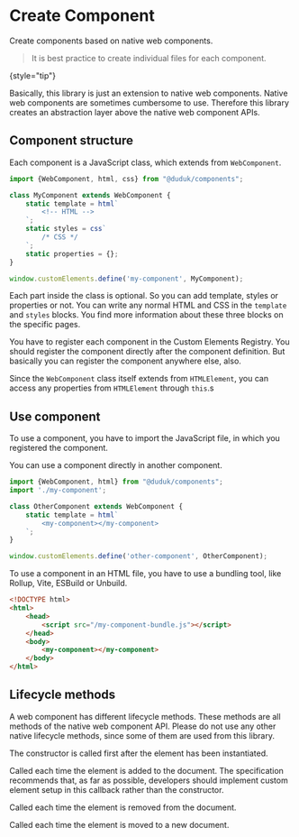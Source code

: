 # Create Component

<link-summary>Create components based on native web components.</link-summary>
<show-structure for="chapter,procedure" depth="2"/>

> It is best practice to create individual files for each component.
> 
{style="tip"}

Basically, this library is just an extension to native web components. Native web components are sometimes cumbersome to use. Therefore this library creates an abstraction layer above the native web component APIs.

## Component structure

Each component is a JavaScript class, which extends from `WebComponent`.

```javascript
import {WebComponent, html, css} from "@duduk/components";

class MyComponent extends WebComponent {
    static template = html`
        <!-- HTML -->
    `;
    static styles = css`
        /* CSS */
    `;
    static properties = {};
}

window.customElements.define('my-component', MyComponent);
```

Each part inside the class is optional. So you can add template, styles or properties or not. You can write any normal HTML and CSS in the `template` and `styles` blocks. You find more information about these three blocks on the specific pages.

You have to register each component in the Custom Elements Registry. You should register the component directly after the component definition. But basically you can register the component anywhere else, also.

Since the `WebComponent` class itself extends from `HTMLElement`, you can access any properties from `HTMLElement` through `this`.s

## Use component

To use a component, you have to import the JavaScript file, in which you registered the component.

You can use a component directly in another component.

```javascript
import {WebComponent, html} from "@duduk/components";
import './my-component';

class OtherComponent extends WebComponent {
    static template = html`
        <my-component></my-component>
    `;
}

window.customElements.define('other-component', OtherComponent);
```

To use a component in an HTML file, you have to use a bundling tool, like Rollup, Vite, ESBuild or Unbuild.

```html
<!DOCTYPE html>
<html>
    <head>
        <script src="/my-component-bundle.js"></script>
    </head>
    <body>
        <my-component></my-component>
    </body>
</html>
```

## Lifecycle methods

A web component has different lifecycle methods. These methods are all methods of the native web component API. Please do not use any other native lifecycle methods, since some of them are used from this library.

<procedure title="constructor">
    <p>The constructor is called first after the element has been instantiated.</p>
    <code-block lang="typescript">
    <![CDATA[
        constructor() {
            super();
            // custom code
        }
    ]]>
    </code-block>
</procedure>

<procedure title="connectedCallback">
    <p>Called each time the element is added to the document. The specification recommends that, as far as possible, developers should implement custom element setup in this callback rather than the constructor.</p>
    <code-block lang="typescript">
    <![CDATA[
        connectedCallback() {
            // custom code
        }
    ]]>
    </code-block>
</procedure>

<procedure title="disconnectedCallback">
    <p>Called each time the element is removed from the document.</p>
    <code-block lang="typescript">
    <![CDATA[
        disconnectedCallback() {
            // custom code
        }
    ]]>
    </code-block>
</procedure>

<procedure title="adoptedCallback">
    <p>Called each time the element is moved to a new document.</p>
    <code-block lang="typescript">
    <![CDATA[
        adoptedCallback() {
            // custom code
        }
    ]]>
    </code-block>
</procedure>
